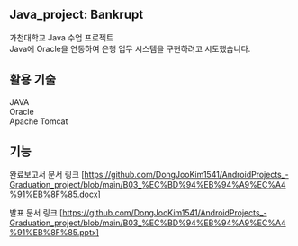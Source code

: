 ## Java_project: Bankrupt

가천대학교 Java 수업 프로젝트<br/>
Java에 Oracle을 연동하여 은행 업무 시스템을 구현하려고 시도했습니다.

## 활용 기술
JAVA<br/>
Oracle<br/>
Apache Tomcat

## 기능
완료보고서 문서 링크
[https://github.com/DongJooKim1541/AndroidProjects_-Graduation_project/blob/main/B03_%EC%BD%94%EB%94%A9%EC%A4%91%EB%8F%85.docx]

발표 문서 링크
[https://github.com/DongJooKim1541/AndroidProjects_-Graduation_project/blob/main/B03_%EC%BD%94%EB%94%A9%EC%A4%91%EB%8F%85.pptx]
